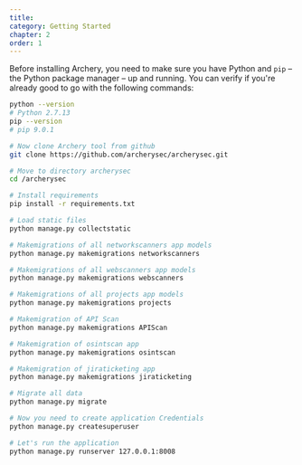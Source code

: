 ```yaml
---
title: 
category: Getting Started
chapter: 2
order: 1
---
```



Before installing Archery, you need to make sure you have Python and `pip`
– the Python package manager – up and running. You can verify if you're already
good to go with the following commands:

``` bash
python --version
# Python 2.7.13
pip --version
# pip 9.0.1

# Now clone Archery tool from github
git clone https://github.com/archerysec/archerysec.git

# Move to directory archerysec
cd /archerysec

# Install requirements
pip install -r requirements.txt

# Load static files
python manage.py collectstatic

# Makemigrations of all networkscanners app models
python manage.py makemigrations networkscanners

# Makemigrations of all webscanners app models
python manage.py makemigrations webscanners

# Makemigrations of all projects app models
python manage.py makemigrations projects

# Makemigration of API Scan
python manage.py makemigrations APIScan

# Makemigration of osintscan app
python manage.py makemigrations osintscan

# Makemigration of jiraticketing app
python manage.py makemigrations jiraticketing

# Migrate all data
python manage.py migrate

# Now you need to create application Credentials
python manage.py createsuperuser

# Let's run the application
python manage.py runserver 127.0.0.1:8008
```

